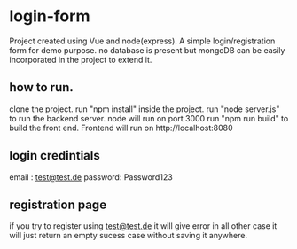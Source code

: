 # login-form

Project created using Vue and node(express).
A simple login/registration form for demo purpose. no database is present but mongoDB can be easily incorporated in the project to extend it.

## how to run.

clone the project.
run "npm install" inside the project.
run "node server.js" to run the backend server. node will run on port 3000
run "npm run build" to build the front end. Frontend will run on  http://localhost:8080

## login credintials
email : test@test.de
password: Password123

## registration page
if you try to register using test@test.de it will give error in all other case it will just return an empty sucess case without saving it anywhere.
